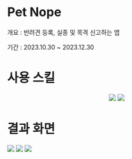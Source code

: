 <h1>Pet Nope</h1>
<p>개요 : 반려견 등록, 실종 및 목격 신고하는 앱</p>
<p>기간 : 2023.10.30 ~ 2023.12.30</p>
<h1>사용 스킬</h1>
<div align="center">
  <img src="https://img.shields.io/badge/Java-ED8B00?style=for-the-badge&logo=openjdk&logoColor=white" />
  <img src="https://img.shields.io/badge/MariaDB-003545?style=for-the-badge&logo=mariadb&logoColor=white" />
</div>
<h1>결과 화면</h1>
<img src="https://github.com/LimJinKeon/PetNope/assets/142428435/0d205e30-3645-4394-b2f1-b91c1fc3164a" />
<img src="https://github.com/LimJinKeon/PetNope/assets/142428435/f0619742-138d-4156-b455-b63534ac10e9" />
<img src="https://github.com/LimJinKeon/PetNope/assets/142428435/2a48327b-0841-434c-b2c8-ef885ffe761a" />


